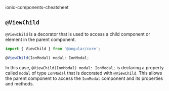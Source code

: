 ionic-components-cheatsheet

## `@ViewChild`

`@ViewChild` is a decorator that is used to access a child component or element in the parent component.

```js
import { ViewChild } from '@angular/core';

@ViewChild(IonModal) modal: IonModal;
```

In this case, `@ViewChild(IonModal) modal: IonModal;` is declaring a property called `modal` of type
`IonModal` that is decorated with `@ViewChild`. This allows the parent component to access the
`IonModal` component and its properties and methods.



